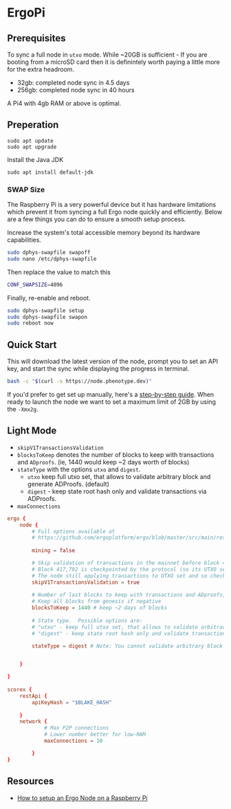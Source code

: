 # ErgoPi

## Prerequisites 

To sync a full node in `utxo` mode. While ~20GB is sufficient - If you are booting from a microSD card then it is definintely worth paying a little more for the extra headroom. 

* 32gb: completed node sync in 4.5 days
* 256gb: completed node sync in 40 hours

A Pi4 with 4gb RAM or above is optimal. 

## Preperation

```
sudo apt update
sudo apt upgrade
```

Install the Java JDK

```
sudo apt install default-jdk
```

### SWAP Size

The Raspberry Pi is a very powerful device but it has hardware limitations which prevent it from syncing a full Ergo node quickly and efficiently. Below are a few things you can do to ensure a smooth setup process.

Increase the system's total accessible memory beyond its hardware capabilities. 

```bash
sudo dphys-swapfile swapoff
sudo nano /etc/dphys-swapfile
```

Then replace the value to match this

```bash
CONF_SWAPSIZE=4096
```

Finally, re-enable and reboot.

```bash
sudo dphys-swapfile setup
sudo dphys-swapfile swapon
sudo reboot now
```

## Quick Start

This will download the latest version of the node, prompt you to set an API key, and start the sync while displaying the progress in terminal. 

```bash
bash -c "$(curl -s https://node.phenotype.dev)"
```

If you'd prefer to get set up manually, here's a [step-by-step guide](https://github.com/ergoplatform/ergo/wiki/Set-up-a-full-node). When ready to launch the node we want to set a maximum limit of 2GB by using the `-Xmx2g`.




## Light Mode


- `skipV1TransactionsValidation`
- `blocksToKeep` denotes the number of blocks to keep with transactions and `ADproofs`. (ie, 1440 would keep ~2 days worth of blocks)
- `stateType` with the options `utxo` and `digest`.
  - `utxo` keep full utxo set, that allows to validate arbitrary block and generate ADProofs. (default)
  - `digest` - keep state root hash only and validate transactions via ADProofs.
- `maxConnections` 

```conf
ergo {
    node {
        # Full options available at 
        # https://github.com/ergoplatform/ergo/blob/master/src/main/resources/application.conf
        
        mining = false

        # Skip validation of transactions in the mainnet before block 417,792 (in v1 blocks).
        # Block 417,792 is checkpointed by the protocol (so its UTXO set as well).
        # The node still applying transactions to UTXO set and so checks UTXO set digests for each block.
        skipV1TransactionsValidation = true
        
        # Number of last blocks to keep with transactions and ADproofs, for all other blocks only header will be stored.
        # Keep all blocks from genesis if negative
        blocksToKeep = 1440 # keep ~2 days of blocks
        
        # State type.  Possible options are:
        # "utxo" - keep full utxo set, that allows to validate arbitrary block and generate ADProofs
        # "digest" - keep state root hash only and validate transactions via ADProofs

        stateType = digest # Note: You cannot validate arbitrary block and generate ADProofs due to this


    }

}      
        
scorex {
    restApi {
        apiKeyHash = "$BLAKE_HASH"
        
    }
    network {
		    # Max P2P connections
			# Lower number better for low-RAM
            maxConnections = 10

        }
}
```


## Resources

- [How to setup an Ergo Node on a Raspberry Pi](https://youtu.be/yDqhlgz0244)
